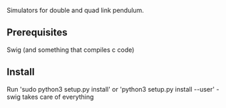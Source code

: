 Simulators for double and quad link pendulum. 

## Prerequisites
Swig (and something that compiles c code)

## Install

Run 'sudo python3 setup.py install' or 'python3 setup.py install --user' - swig takes care of everything
